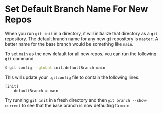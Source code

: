 # Set Default Branch Name For New Repos

When you run `git init` in a directory, it will initialize that directory as a
`git` repository. The default branch name for any new git repository is
`master`. A better name for the base branch would be something like `main`.

To set `main` as the new default for all new repos, you can run the following
`git` command.

```bash
$ git config --global init.defaultBranch main
```

This will update your `.gitconfig` file to contain the following lines.

```
[init]
	defaultBranch = main
```

Try running `git init` in a fresh directory and then `git branch
--show-current` to see that the base branch is now defaulting to `main`.
